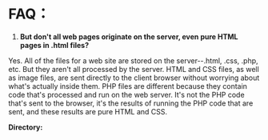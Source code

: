 # **FAQ：**

1. **But don't all web pages originate on the server, even pure HTML pages in .html files?**

  Yes. All of the files for a web site are stored on the server--.html, .css, .php, etc. But they aren't all processed by the server. HTML and CSS files, as well as image files, are sent directly to the client browser without worrying about what's actually inside them. PHP files are different because they contain code that's processed and run on the web server. It's not the PHP code that's sent to the browser, it's the results of running the PHP code that are sent, and these results are pure HTML and CSS.

**Directory:**

